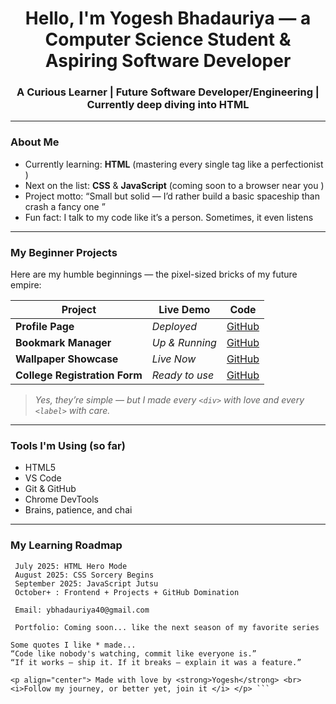 <h1 align="center">Hello, I'm Yogesh Bhadauriya — a Computer Science Student & Aspiring Software Developer</h1>
<h3 align="center">A Curious Learner | Future Software Developer/Engineering | Currently deep diving into HTML </h3>

---

###  About Me
-  Currently learning: **HTML** (mastering every single tag like a perfectionist )
-  Next on the list: **CSS** & **JavaScript** (coming soon to a browser near you )
-  Project motto: “Small but solid — I’d rather build a basic spaceship than crash a fancy one ”
-  Fun fact: I talk to my code like it’s a person. Sometimes, it even listens 

---

###  My Beginner Projects

Here are my humble beginnings — the pixel-sized bricks of my future empire:

|  Project |  Live Demo |  Code |
|-----------|--------------|----------|
|  **Profile Page** | *Deployed* | [GitHub](#) |
|  **Bookmark Manager** | *Up & Running* | [GitHub](#) |
|  **Wallpaper Showcase** | *Live Now* | [GitHub](#) |
|  **College Registration Form** | *Ready to use* | [GitHub](#) |

> _Yes, they’re simple — but I made every `<div>` with love and every `<label>` with care._

---

###  Tools I'm Using (so far)

- HTML5 
- VS Code 
- Git & GitHub 
- Chrome DevTools 
- Brains, patience, and chai 

---

###  My Learning Roadmap

```plaintext
 July 2025: HTML Hero Mode
 August 2025: CSS Sorcery Begins 
 September 2025: JavaScript Jutsu 
 October+ : Frontend + Projects + GitHub Domination 

 Email: ybhadauriya40@gmail.com

 Portfolio: Coming soon... like the next season of my favorite series 

Some quotes I like * made...
“Code like nobody's watching, commit like everyone is.”
“If it works — ship it. If it breaks — explain it was a feature.”

<p align="center"> Made with love by <strong>Yogesh</strong> <br> <i>Follow my journey, or better yet, join it </i> </p> ```